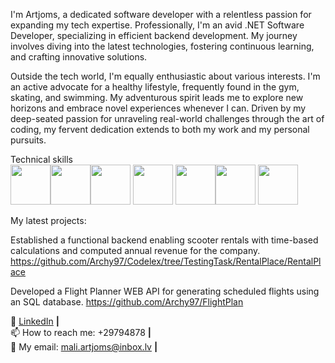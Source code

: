 I'm Artjoms, a dedicated software developer with a relentless passion for expanding my tech expertise. Professionally, I'm an avid .NET Software Developer, specializing in efficient backend development. My journey involves diving into the latest technologies, fostering continuous learning, and crafting innovative solutions.

Outside the tech world, I'm equally enthusiastic about various interests. I'm an active advocate for a healthy lifestyle, frequently found in the gym, skating, and swimming. My adventurous spirit leads me to explore new horizons and embrace novel experiences whenever I can. Driven by my deep-seated passion for unraveling real-world challenges through the art of coding, my fervent dedication extends to both my work and my personal pursuits.


 Technical skills</br>
<img src="https://cdn.jsdelivr.net/gh/devicons/devicon/icons/csharp/csharp-original.svg" width="64" height="64" /><img src="https://cdn.jsdelivr.net/gh/devicons/devicon/icons/dot-net/dot-net-original-wordmark.svg" width="64" height="64" /><img src="https://cdn.jsdelivr.net/gh/devicons/devicon/icons/git/git-original.svg" width="64" height="64" /> <img src="https://cdn.jsdelivr.net/gh/devicons/devicon/icons/typescript/typescript-original.svg" width="64" height="64" /> <img src="https://cdn.jsdelivr.net/gh/devicons/devicon/icons/javascript/javascript-original.svg" width="64" height="64" /><img src="https://cdn.jsdelivr.net/gh/devicons/devicon/icons/html5/html5-original.svg" width="64" height="64" /> <img src="https://cdn.jsdelivr.net/gh/devicons/devicon/icons/css3/css3-original.svg" width="64" height="64" />


My latest projects:

Established a functional backend enabling scooter rentals with time-based calculations and computed annual revenue for the company. https://github.com/Archy97/Codelex/tree/TestingTask/RentalPlace/RentalPlace

Developed a Flight Planner WEB API for generating scheduled flights using an SQL database. https://github.com/Archy97/FlightPlan


👔 [LinkedIn](https://www.linkedin.com/in/artjoms-malisevs/) **|**  
📫 How to reach me: +29794878 **|**  
📧 My email: mali.artjoms@inbox.lv **|**  
